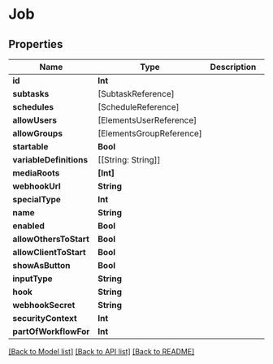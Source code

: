 # Job

## Properties

Name | Type | Description | Notes
------------ | ------------- | ------------- | -------------
**id** | **Int** |  | 
**subtasks** | [SubtaskReference] |  | [optional] 
**schedules** | [ScheduleReference] |  | [optional] 
**allowUsers** | [ElementsUserReference] |  | [optional] 
**allowGroups** | [ElementsGroupReference] |  | [optional] 
**startable** | **Bool** |  | [readonly] 
**variableDefinitions** | [[String: String]] |  | [optional] 
**mediaRoots** | **[Int]** |  | [optional] 
**webhookUrl** | **String** |  | [readonly] 
**specialType** | **Int** |  | [optional] 
**name** | **String** |  | 
**enabled** | **Bool** |  | [optional] 
**allowOthersToStart** | **Bool** |  | [optional] 
**allowClientToStart** | **Bool** |  | [optional] 
**showAsButton** | **Bool** |  | [optional] 
**inputType** | **String** |  | [optional] 
**hook** | **String** |  | [optional] 
**webhookSecret** | **String** |  | [optional] 
**securityContext** | **Int** |  | [optional] 
**partOfWorkflowFor** | **Int** |  | [optional] 

[[Back to Model list]](../#documentation-for-models) [[Back to API list]](../#documentation-for-api-endpoints) [[Back to README]](../)


